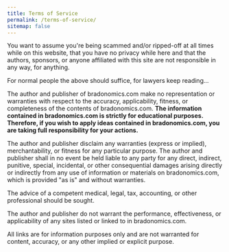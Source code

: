 ```yaml
---
title: Terms of Service
permalink: /terms-of-service/
sitemap: false
---
```


You want to assume you're being scammed and/or ripped-off at all times while on this website, that you have no privacy while here and that the authors, sponsors, or anyone affiliated with this site are not responsible in any way, for anything.

For normal people the above should suffice, for lawyers keep reading...

The author and publisher of bradonomics.com make no representation or warranties with respect to the accuracy, applicability, fitness, or completeness of the contents of bradonomics.com. **The information contained in bradonomics.com is strictly for educational purposes. Therefore, if you wish to apply ideas contained in bradonomics.com, you are taking full responsibility for your actions.**

The author and publisher disclaim any warranties (express or implied), merchantability, or fitness for any particular purpose. The author and publisher shall in no event be held liable to any party for any direct, indirect, punitive, special, incidental, or other consequential damages arising directly or indirectly from any use of information or materials on bradonomics.com, which is provided "as is" and without warranties.

The advice of a competent medical, legal, tax, accounting, or other professional should be sought.

The author and publisher do not warrant the performance, effectiveness, or applicability of any sites listed or linked to in bradonomics.com.

All links are for information purposes only and are not warranted for content, accuracy, or any other implied or explicit purpose.
